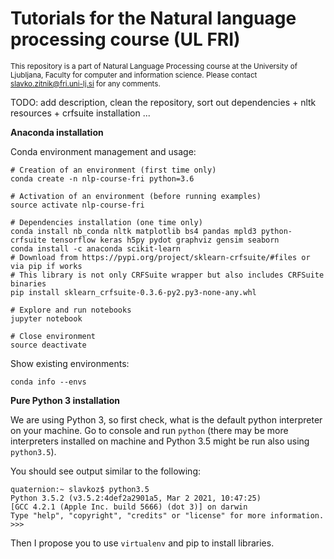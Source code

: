 # Tutorials for the Natural language processing course (UL FRI)
<sup>This repository is a part of Natural Language Processing course at the University of Ljubljana, Faculty for computer and information science. Please contact [slavko.zitnik@fri.uni-lj.si](mailto:slavko.zitnik@fri.uni-lj.si) for any comments.</sub>

TODO: add description, clean the repository, sort out dependencies + nltk resources + crfsuite installation ...

**Anaconda installation**

Conda environment management and usage:

```
# Creation of an environment (first time only)
conda create -n nlp-course-fri python=3.6

# Activation of an environment (before running examples)
source activate nlp-course-fri

# Dependencies installation (one time only)
conda install nb_conda nltk matplotlib bs4 pandas mpld3 python-crfsuite tensorflow keras h5py pydot graphviz gensim seaborn
conda install -c anaconda scikit-learn
# Download from https://pypi.org/project/sklearn-crfsuite/#files or via pip if works
# This library is not only CRFSuite wrapper but also includes CRFSuite binaries
pip install sklearn_crfsuite-0.3.6-py2.py3-none-any.whl

# Explore and run notebooks
jupyter notebook 

# Close environment
source deactivate
```

Show existing environments:

```
conda info --envs
```

**Pure Python 3 installation**

We are using Python 3, so first check, what is the default python interpreter on your machine. Go to console and run `python` (there may be more interpreters installed on machine and Python 3.5 might be run also using `python3.5`).

You should see output similar to the following: 

```
quaternion:~ slavkoz$ python3.5
Python 3.5.2 (v3.5.2:4def2a2901a5, Mar 2 2021, 10:47:25)
[GCC 4.2.1 (Apple Inc. build 5666) (dot 3)] on darwin
Type "help", "copyright", "credits" or "license" for more information.
>>>
```

Then I propose you to use `virtualenv` and pip to install libraries.